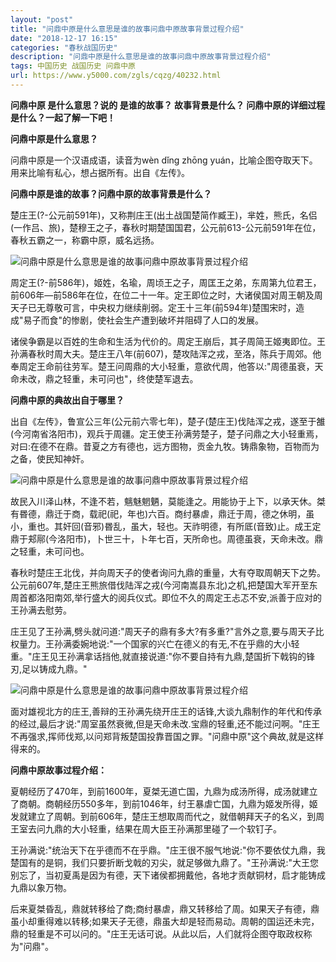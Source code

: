 ```yaml
---
layout: "post"
title: "问鼎中原是什么意思是谁的故事问鼎中原故事背景过程介绍"
date: "2018-12-17 16:15"
categories: "春秋战国历史"
description: "问鼎中原是什么意思是谁的故事问鼎中原故事背景过程介绍"
tags: 中国历史 战国历史 问鼎中原
url: https://www.y5000.com/zgls/cqzg/40232.html
---
```






**问鼎中原 **是什么意思？说的 **是谁的故事？ **故事背景是什么？ **问鼎中原的详细过程是什么？一起了解一下吧！**********

 **问鼎中原是什么意思？**

问鼎中原是一个汉语成语，读音为wèn dǐng zhōng yuán，比喻企图夺取天下。用来比喻有私心，想占据所有。出自《左传》。

 **问鼎中原是谁的故事？问鼎中原的故事背景是什么？**

楚庄王(?-公元前591年)，又称荆庄王(出土战国楚简作臧王)，芈姓，熊氏，名侣(一作吕、旅)，楚穆王之子，春秋时期楚国国君，公元前613-公元前591年在位，春秋五霸之一，称霸中原，威名远扬。

![问鼎中原是什么意思是谁的故事问鼎中原故事背景过程介绍](https://img.y5000.com/uploads/allimg/190117/96baa92400f35452602475bdf6b0755b.jpg)

周定王(?-前586年)，姬姓，名瑜，周顷王之子，周匡王之弟，东周第九位君王，前606年―前586年在位，在位二十一年。定王即位之时，大诸侯国对周王朝及周天子已无尊敬可言，中央权力继续削弱。定王十三年(前594年)楚围宋时，造成"易子而食"的惨剧，使社会生产遭到破坏并阻碍了人口的发展。

诸侯争霸是以百姓的生命和生活为代价的。周定王崩后，其子周简王姬夷即位。王孙满春秋时周大夫。楚庄王八年(前607)，楚攻陆浑之戎，至洛，陈兵于周郊。他奉周定王命前往劳军。楚王问周鼎的大小轻重，意欲代周，他答以:"周德虽衰，天命未改，鼎之轻重，未可问也"，终使楚军退去。

 **问鼎中原的典故出自于哪里？**

出自《左传》，鲁宣公三年(公元前六零七年)，楚子(楚庄王)伐陆浑之戎，遂至于雒(今河南省洛阳市)，观兵于周疆。定王使王孙满劳楚子，楚子问鼎之大小轻重焉，对曰:在德不在鼎。昔夏之方有德也，远方图物，贡金九牧。铸鼎象物，百物而为之备，使民知神奸。

![问鼎中原是什么意思是谁的故事问鼎中原故事背景过程介绍](https://img.y5000.com/uploads/allimg/190117/6cfdeed3180ef89c98b20da69a24630d.jpg)

故民入川泽山林，不逢不若，魑魅魍魉，莫能逢之。用能协于上下，以承天休。桀有昬德，鼎迁于商，载祀(祀，年也)六百。商纣暴虐，鼎迁于周，德之休明，虽小，重也。其奸回(音邪)昬乱，虽大，轻也。天祚明德，有所厎(音致)止。成王定鼎于郏鄏(今洛阳市)，卜世三十，卜年七百，天所命也。周德虽衰，天命未改。鼎之轻重，未可问也。

春秋时楚庄王北伐，并向周天子的使者询问九鼎的重量，大有夺取周朝天下之势。公元前607年,楚庄王熊旅借伐陆浑之戎(今河南嵩县东北)之机,把楚国大军开至东周首都洛阳南郊,举行盛大的阅兵仪式。即位不久的周定王忐忑不安,派善于应对的王孙满去慰劳。

庄王见了王孙满,劈头就问道:"周天子的鼎有多大?有多重?"言外之意,要与周天子比权量力。王孙满委婉地说:"一个国家的兴亡在德义的有无,不在乎鼎的大小轻重。"庄王见王孙满拿话挡他,就直接说道:"你不要自持有九鼎,楚国折下戟钩的锋刃,足以铸成九鼎。"

![问鼎中原是什么意思是谁的故事问鼎中原故事背景过程介绍](https://img.y5000.com/uploads/allimg/190117/1dbbc68e2bdd9e783237c1868c8f2cf0.jpg)

面对雄视北方的庄王,善辩的王孙满先绕开庄王的话锋,大谈九鼎制作的年代和传承的经过,最后才说:"周室虽然衰微,但是天命未改.宝鼎的轻重,还不能过问啊。"庄王不再强求,挥师伐郑,以问郑背叛楚国投靠晋国之罪。"问鼎中原"这个典故,就是这样得来的。

 **问鼎中原故事过程介绍：**

夏朝经历了470年，到前1600年，夏桀无道亡国，九鼎为成汤所得，成汤就建立了商朝。商朝经历550多年，到前1046年，纣王暴虐亡国，九鼎为姬发所得，姬发就建立了周朝。到前606年，楚庄王想取周而代之，就借朝拜天子的名义，到周王室去问九鼎的大小轻重，结果在周大臣王孙满那里碰了一个软钉子。

王孙满说:"统治天下在乎德而不在乎鼎。"庄王很不服气地说:"你不要依仗九鼎，我楚国有的是铜，我们只要折断戈戟的刃尖，就足够做九鼎了。"王孙满说:"大王您别忘了，当初夏禹是因为有德，天下诸侯都拥戴他，各地才贡献铜材，启才能铸成九鼎以象万物。

后来夏桀昏乱，鼎就转移给了商;商纣暴虐，鼎又转移给了周。如果天子有德，鼎虽小却重得难以转移;如果天子无德，鼎虽大却是轻而易动。周朝的国运还未完，鼎的轻重是不可以问的。"庄王无话可说。从此以后，人们就将企图夺取政权称为"问鼎"。
